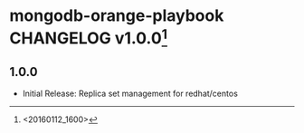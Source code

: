 # mongodb-orange-playbook CHANGELOG v1.0.0[^1] #
[^1]: <20160112_1600>


## 1.0.0 ##

- Initial Release: Replica set management for redhat/centos

